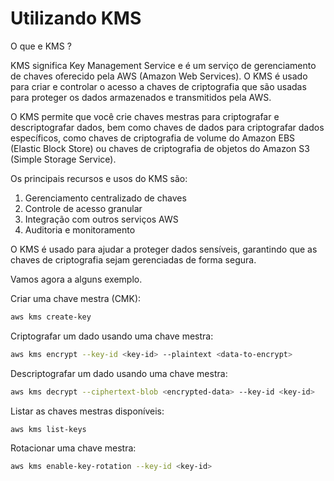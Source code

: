 # Utilizando KMS

O que e KMS ?

KMS significa Key Management Service e é um serviço de gerenciamento de chaves oferecido pela 
AWS (Amazon Web Services). O KMS é usado para criar e controlar o acesso a chaves de 
criptografia que são usadas para proteger os dados armazenados e transmitidos pela AWS.

O KMS permite que você crie chaves mestras para criptografar e descriptografar dados, bem 
como chaves de dados para criptografar dados específicos, como chaves de criptografia de 
volume do Amazon EBS (Elastic Block Store) ou chaves de criptografia de objetos do 
Amazon S3 (Simple Storage Service).

Os principais recursos e usos do KMS são:

1. Gerenciamento centralizado de chaves
2. Controle de acesso granular
3. Integração com outros serviços AWS
4. Auditoria e monitoramento

O KMS é usado para ajudar a proteger dados sensíveis, garantindo que as chaves de criptografia 
sejam gerenciadas de forma segura. 

Vamos agora a alguns exemplo.

Criar uma chave mestra (CMK):

```bash
aws kms create-key
```

Criptografar um dado usando uma chave mestra:

```bash
aws kms encrypt --key-id <key-id> --plaintext <data-to-encrypt>
```

Descriptografar um dado usando uma chave mestra:

```bash
aws kms decrypt --ciphertext-blob <encrypted-data> --key-id <key-id>
```

Listar as chaves mestras disponíveis:

```bash
aws kms list-keys
```

Rotacionar uma chave mestra:

```bash
aws kms enable-key-rotation --key-id <key-id>
```

